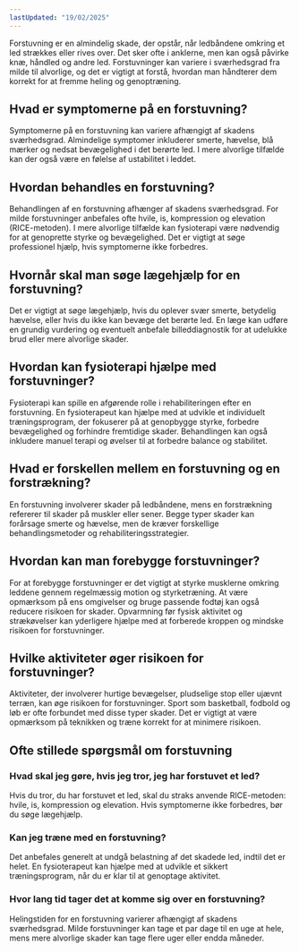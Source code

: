 ```yaml
---
lastUpdated: "19/02/2025"
---
```


Forstuvning er en almindelig skade, der opstår, når ledbåndene omkring et led strækkes eller rives over. Det sker ofte i anklerne, men kan også påvirke knæ, håndled og andre led. Forstuvninger kan variere i sværhedsgrad fra milde til alvorlige, og det er vigtigt at forstå, hvordan man håndterer dem korrekt for at fremme heling og genoptræning.

## Hvad er symptomerne på en forstuvning?

Symptomerne på en forstuvning kan variere afhængigt af skadens sværhedsgrad. Almindelige symptomer inkluderer smerte, hævelse, blå mærker og nedsat bevægelighed i det berørte led. I mere alvorlige tilfælde kan der også være en følelse af ustabilitet i leddet.

## Hvordan behandles en forstuvning?

Behandlingen af en forstuvning afhænger af skadens sværhedsgrad. For milde forstuvninger anbefales ofte hvile, is, kompression og elevation (RICE-metoden). I mere alvorlige tilfælde kan fysioterapi være nødvendig for at genoprette styrke og bevægelighed. Det er vigtigt at søge professionel hjælp, hvis symptomerne ikke forbedres.

## Hvornår skal man søge lægehjælp for en forstuvning?

Det er vigtigt at søge lægehjælp, hvis du oplever svær smerte, betydelig hævelse, eller hvis du ikke kan bevæge det berørte led. En læge kan udføre en grundig vurdering og eventuelt anbefale billeddiagnostik for at udelukke brud eller mere alvorlige skader.

## Hvordan kan fysioterapi hjælpe med forstuvninger?

Fysioterapi kan spille en afgørende rolle i rehabiliteringen efter en forstuvning. En fysioterapeut kan hjælpe med at udvikle et individuelt træningsprogram, der fokuserer på at genopbygge styrke, forbedre bevægelighed og forhindre fremtidige skader. Behandlingen kan også inkludere manuel terapi og øvelser til at forbedre balance og stabilitet.

## Hvad er forskellen mellem en forstuvning og en forstrækning?

En forstuvning involverer skader på ledbåndene, mens en forstrækning refererer til skader på muskler eller sener. Begge typer skader kan forårsage smerte og hævelse, men de kræver forskellige behandlingsmetoder og rehabiliteringsstrategier.

## Hvordan kan man forebygge forstuvninger?

For at forebygge forstuvninger er det vigtigt at styrke musklerne omkring leddene gennem regelmæssig motion og styrketræning. At være opmærksom på ens omgivelser og bruge passende fodtøj kan også reducere risikoen for skader. Opvarmning før fysisk aktivitet og strækøvelser kan yderligere hjælpe med at forberede kroppen og mindske risikoen for forstuvninger.

## Hvilke aktiviteter øger risikoen for forstuvninger?

Aktiviteter, der involverer hurtige bevægelser, pludselige stop eller ujævnt terræn, kan øge risikoen for forstuvninger. Sport som basketball, fodbold og løb er ofte forbundet med disse typer skader. Det er vigtigt at være opmærksom på teknikken og træne korrekt for at minimere risikoen.

## Ofte stillede spørgsmål om forstuvning

### Hvad skal jeg gøre, hvis jeg tror, jeg har forstuvet et led?

Hvis du tror, du har forstuvet et led, skal du straks anvende RICE-metoden: hvile, is, kompression og elevation. Hvis symptomerne ikke forbedres, bør du søge lægehjælp.

### Kan jeg træne med en forstuvning?

Det anbefales generelt at undgå belastning af det skadede led, indtil det er helet. En fysioterapeut kan hjælpe med at udvikle et sikkert træningsprogram, når du er klar til at genoptage aktivitet.

### Hvor lang tid tager det at komme sig over en forstuvning?

Helingstiden for en forstuvning varierer afhængigt af skadens sværhedsgrad. Milde forstuvninger kan tage et par dage til en uge at hele, mens mere alvorlige skader kan tage flere uger eller endda måneder.
